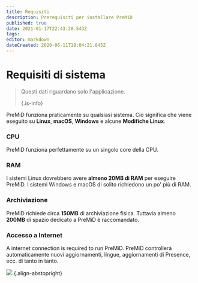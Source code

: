 ```yaml
---
title: Requisiti
description: Prerequisiti per installare PreMiD
published: true
date: 2021-01-17T22:43:28.543Z
tags:
editor: markdown
dateCreated: 2020-06-11T18:04:21.843Z
---
```


# Requisiti di sistema

> Questi dati riguardano solo l'applicazione. 
> 
> {.is-info}

PreMiD funziona praticamente su qualsiasi sistema. Ciò significa che viene eseguito su **Linux**, **macOS**, **Windows** e alcune **Modifiche Linux**.

### CPU
PreMiD funziona perfettamente su un singolo core della CPU.

### RAM
I sistemi Linux dovrebbero avere **almeno 20MB di RAM** per eseguire PreMiD. I sistemi Windows e macOS di solito richiedono un po' più di RAM.

### Archiviazione
PreMiD richiede circa **150MB** di archiviazione fisica. Tuttavia almeno **200MB** di spazio dedicato a PreMiD è raccomandato.

### Accesso a Internet
A internet connection is required to run PreMiD. PreMiD controllerà automaticamente nuovi aggiornamenti, lingue, aggiornamenti di Presence, ecc. di tanto in tanto.

![](https://a.icons8.com/ViUXyjOj/f4tFww/svg.svg) {.align-abstopright}